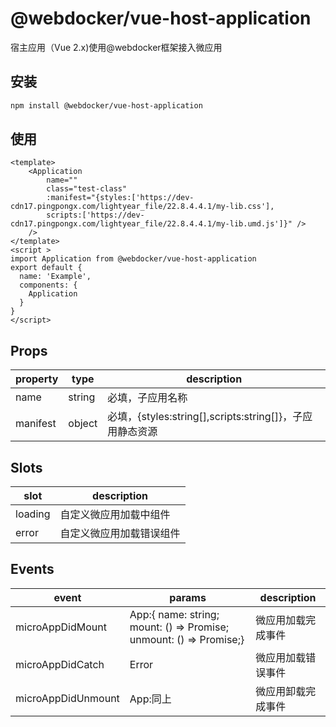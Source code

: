 # @webdocker/vue-host-application
宿主应用（Vue 2.x)使用@webdocker框架接入微应用

## 安装

```bash
npm install @webdocker/vue-host-application
```

## 使用
```vue
<template>
    <Application
        name=""
        class="test-class"
        :manifest="{styles:['https://dev-cdn17.pingpongx.com/lightyear_file/22.8.4.4.1/my-lib.css'],
        scripts:['https://dev-cdn17.pingpongx.com/lightyear_file/22.8.4.4.1/my-lib.umd.js']}" />
    />
</template>
<script >
import Application from @webdocker/vue-host-application
export default {
  name: 'Example',
  components: {
    Application
  }
}
</script>
```

## Props

| property | type | description |
| ------ | --------- | --------------- |
| name | string | 必填，子应用名称 |
| manifest | object | 必填，{styles:string[],scripts:string[]}，子应用静态资源  |


## Slots

| slot | description |
| ------ | --------------- |
| loading | 自定义微应用加载中组件 |
| error | 自定义微应用加载错误组件 |


## Events

| event | params | description |
| ------ |---------| --------------- |
| microAppDidMount| App:{ name: string; mount: () => Promise<void>; unmount: () => Promise<void>;} | 微应用加载完成事件 |
| microAppDidCatch | Error | 微应用加载错误事件 |
| microAppDidUnmount | App:同上 | 微应用卸载完成事件 |


  